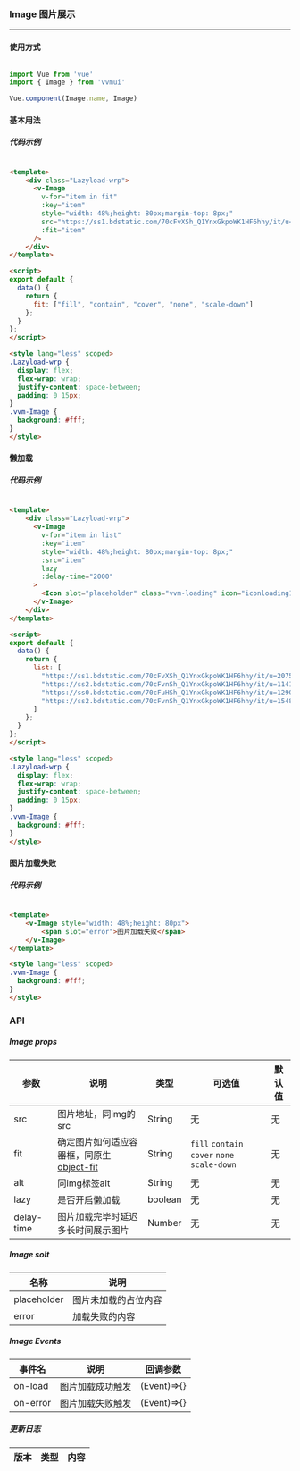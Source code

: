 <!--
 * @Author: Fone丶峰
 * @Date: 2019-10-22 11:32:29
 * @LastEditors: Fone丶峰
 * @LastEditTime: 2020-04-29 10:15:19
 * @Description: msg
 * @Email: qinrifeng@163.com
 * @Github: https://github.com/FoneQinrf
 -->

### Image 图片展示
---

#### 使用方式

```js

import Vue from 'vue'
import { Image } from 'vvmui'

Vue.component(Image.name, Image)

```


#### 基本用法
##### 代码示例

```html

<template>
    <div class="Lazyload-wrp">
      <v-Image
        v-for="item in fit"
        :key="item"
        style="width: 48%;height: 80px;margin-top: 8px;"
        src="https://ss1.bdstatic.com/70cFvXSh_Q1YnxGkpoWK1HF6hhy/it/u=2075903360,405209795&fm=26&gp=0.jpg"
        :fit="item"
      />
    </div>
</template>

<script>
export default {
  data() {
    return {
      fit: ["fill", "contain", "cover", "none", "scale-down"]
    };
  }
};
</script>

<style lang="less" scoped>
.Lazyload-wrp {
  display: flex;
  flex-wrap: wrap;
  justify-content: space-between;
  padding: 0 15px;
}
.vvm-Image {
  background: #fff;
}
</style>

```


#### 懒加载
##### 代码示例

```html

<template>
    <div class="Lazyload-wrp">
      <v-Image
        v-for="item in list"
        :key="item"
        style="width: 48%;height: 80px;margin-top: 8px;"
        :src="item"
        lazy
        :delay-time="2000"
      >
        <Icon slot="placeholder" class="vvm-loading" icon="iconloading1" />
      </v-Image>
    </div>
</template>

<script>
export default {
  data() {
    return {
      list: [
        "https://ss1.bdstatic.com/70cFvXSh_Q1YnxGkpoWK1HF6hhy/it/u=2075903360,405209795&fm=26&gp=0.jpg",
        "https://ss2.bdstatic.com/70cFvnSh_Q1YnxGkpoWK1HF6hhy/it/u=1141016847,1401366425&fm=26&gp=0.jpg",
        "https://ss0.bdstatic.com/70cFuHSh_Q1YnxGkpoWK1HF6hhy/it/u=1290722415,3385672457&fm=26&gp=0.jpg",
        "https://ss2.bdstatic.com/70cFvnSh_Q1YnxGkpoWK1HF6hhy/it/u=1548119743,252552301&fm=26&gp=0.jpg"
      ]
    };
  }
};
</script>

<style lang="less" scoped>
.Lazyload-wrp {
  display: flex;
  flex-wrap: wrap;
  justify-content: space-between;
  padding: 0 15px;
}
.vvm-Image {
  background: #fff;
}
</style>

```


#### 图片加载失败
##### 代码示例
```html

<template>
    <v-Image style="width: 48%;height: 80px">
        <span slot="error">图片加载失败</span>
    </v-Image>
</template>

<style lang="less" scoped>
.vvm-Image {
  background: #fff;
}
</style>

```
### API
##### Image props
| 参数 | 说明 | 类型 | 可选值 | 默认值 |
|------|------------|------------|------------|------------|
| src  | 图片地址，同img的src      | String        | 无 | 无 |
| fit | 确定图片如何适应容器框，同原生<a href="https://developer.mozilla.org/en-US/docs/Web/CSS/object-fit" target="_blank">object-fit</a>       | String       | `fill` `contain` `cover` `none` `scale-down` | 无 |
| alt  | 同img标签alt      | String       | 无 | 无 |
| lazy  | 是否开启懒加载      | boolean       | 无 | 无 |
| delay-time  | 图片加载完毕时延迟多长时间展示图片      | Number       | 无 | 无 |

##### Image solt
| 名称 | 说明 |
|------|------------|
| placeholder | 图片未加载的占位内容 |
| error | 加载失败的内容 |

##### Image Events
| 事件名 | 说明 | 回调参数 |
|------|------------|------------|
| on-load  | 图片加载成功触发 |  (Event)=>{}  |
| on-error | 图片加载失败触发 |  (Event)=>{}  |

##### 更新日志
| 版本 |类型|内容|
|:-------------:|:-|:-|